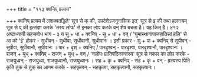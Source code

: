+++
title = "११३ क्वनिप् प्रत्यय"

+++
क्वनिप् प्रत्यय में लशक्वतद्धिते' सूत्र से क् की, उपदेशेऽजनुनासिक इत्' सूत्र से इ की तथा हलन्त्यम् सूत्र से प् की इत्संज्ञा करके 'तस्य लोपः' से इनका लोप करके वन् शेष बचता है। यह कित् है।
४१२
अष्टाध्यायी सहजबोध भाग - ३
य
सु + धा + क्वनिप् - सु + धा + वन् / 'घुमास्थागापाजहातिसां हलि' से आ को 'ई' होकर - सुधीवन् - सुधीवा, सुधीवानौ, सुधीवानः । इसी प्रकार -
सु + पा + क्वनिप् से सुपीवन् - सुपीवा, सुपीवानौ, सुपीवानः । पार + दृश् + क्वनिप् / पारदृश्वन् - पारदृश्वा, पारदृश्वानौ, पारदृश्वानः ।
राजन् + युध् + क्वनिप् - राजन् + युध् + वन् / 'नलोपः प्रातिपदिकान्तस्य' सूत्र से नकार का लोप करके - राजयुध्वन् - राजयुध्वा, राजयुध्वानौ, राजयुध्वानः ।
सह + कृ + क्वनिप् - सह + कृ + वन् - ह्रस्वस्य पिति कृति तुक से तुक् का आगम करके - सहकृत्वन् - सहकृत्वा, सहकृत्वानौ, सहकृत्वानः।